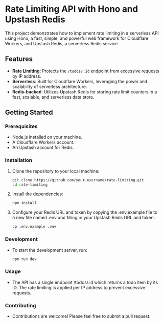 # Rate Limiting API with Hono and Upstash Redis

This project demonstrates how to implement rate limiting in a serverless API using Hono, a fast, simple, and powerful web framework for Cloudflare Workers, and Upstash Redis, a serverless Redis service.

## Features

- **Rate Limiting**: Protects the `/todos/:id` endpoint from excessive requests by IP address.
- **Serverless**: Built for Cloudflare Workers, leveraging the power and scalability of serverless architecture.
- **Redis-backed**: Utilizes Upstash Redis for storing rate limit counters in a fast, scalable, and serverless data store.

## Getting Started

### Prerequisites

- Node.js installed on your machine.
- A Cloudflare Workers account.
- An Upstash account for Redis.

### Installation

1. Clone the repository to your local machine:

   ```sh
   git clone https://github.com/your-username/rate-limiting.git
   cd rate-limiting

2. Install the dependencies:
    ```sh
    npm install
3. Configure your Redis URL and token by copying the .env.example file to a new file named .env and filling in your Upstash Redis URL and token:
    ```sh
    cp .env.example .env

### Development
* To start the development server, run:
    ```sh
    npm run dev
    
### Usage
* The API has a single endpoint /todos/:id which returns a todo item by its ID. The rate limiting is applied per IP address to prevent excessive requests.

### Contributing
* Contributions are welcome! Please feel free to submit a pull request.
    